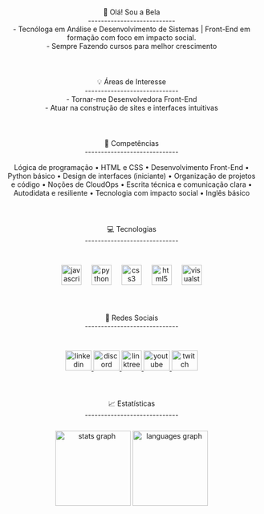 <br clear="both">

<p align="center">🌸 Olá! Sou a Bela<br>---------------------------<br>- Tecnóloga em Análise e Desenvolvimento de Sistemas | Front-End em formação com foco em impacto social. <br> - Sempre Fazendo cursos para melhor crescimento</p>

###

<br clear="both">

<p align="center">💡 Áreas de Interesse<br>-----------------------------<br>- Tornar-me Desenvolvedora Front-End<br>- Atuar na construção de sites e interfaces intuitivas</p>

###

<br clear="both">

<p align="center">💼 Competências<br>-----------------------------</p>

<p align="center">Lógica de programação • HTML e CSS • Desenvolvimento Front-End • Python básico • Design de interfaces (iniciante) • Organização de projetos e código • Noções de CloudOps • Escrita técnica e comunicação clara • Autodidata e resiliente • Tecnologia com impacto social • Inglês básico</p>

###

<br clear="both">

<p align="center">💻 Tecnologias<br>-----------------------------</p>

###

<br clear="both">

<div align="center">
  <img src="https://cdn.jsdelivr.net/gh/devicons/devicon/icons/javascript/javascript-plain.svg" height="40" alt="javascript logo"  />
  <img width="12" />
  <img src="https://cdn.jsdelivr.net/gh/devicons/devicon/icons/python/python-original.svg" height="40" alt="python logo"  />
  <img width="12" />
  <img src="https://cdn.jsdelivr.net/gh/devicons/devicon/icons/css3/css3-original.svg" height="40" alt="css3 logo"  />
  <img width="12" />
  <img src="https://cdn.jsdelivr.net/gh/devicons/devicon/icons/html5/html5-plain.svg" height="40" alt="html5 logo"  />
  <img width="12" />
  <img src="https://cdn.jsdelivr.net/gh/devicons/devicon/icons/visualstudio/visualstudio-plain.svg" height="40" alt="visualstudio logo"  />
</div>

###

<br clear="both">

<p align="center">📱 Redes Sociais<br>-----------------------------</p>

###

<br clear="both">

<div align="center">
  <a href="https://www.linkedin.com/in/isabela-cruz-veloso-995229236/" target="_blank">
    <img src="https://raw.githubusercontent.com/maurodesouza/profile-readme-generator/master/src/assets/icons/social/linkedin/default.svg" width="52" height="40" alt="linkedin logo" />
  </a>
  <a href="https://discord.gg/EFcJKbG8W3" target="_blank">
    <img src="https://raw.githubusercontent.com/maurodesouza/profile-readme-generator/master/src/assets/icons/social/discord/default.svg" width="52" height="40" alt="discord logo" />
  </a>
  <a href="https://linktr.ee/belacruz01" target="_blank">
    <img src="https://cdn-icons-png.flaticon.com/512/87/87390.png" width="40" height="40" alt="linktree logo" />
  </a>
  <a href="https://www.youtube.com/@BelaCruz01" target="_blank">
    <img src="https://raw.githubusercontent.com/maurodesouza/profile-readme-generator/master/src/assets/icons/social/youtube/default.svg" width="52" height="40" alt="youtube logo" />
  </a>
  <a href="https://www.twitch.tv/belacruz01" target="_blank">
    <img src="https://raw.githubusercontent.com/maurodesouza/profile-readme-generator/master/src/assets/icons/social/twitch/default.svg" width="52" height="40" alt="twitch logo" />
  </a>
</div>


###

<br clear="both">

<p align="center">📈 Estatísticas<br>-----------------------------</p>

###

<div align="center">
  <img src="https://github-readme-stats.vercel.app/api?username=Dev-BelaCruz&show_icons=true&count_private=true&theme=dracula" height="150" alt="stats graph"  />
  <img src="https://github-readme-stats.vercel.app/api/top-langs?username=Dev-BelaCruz&layout=compact&langs_count=5&theme=dracula" height="150" alt="languages graph"  />
</div>

###
